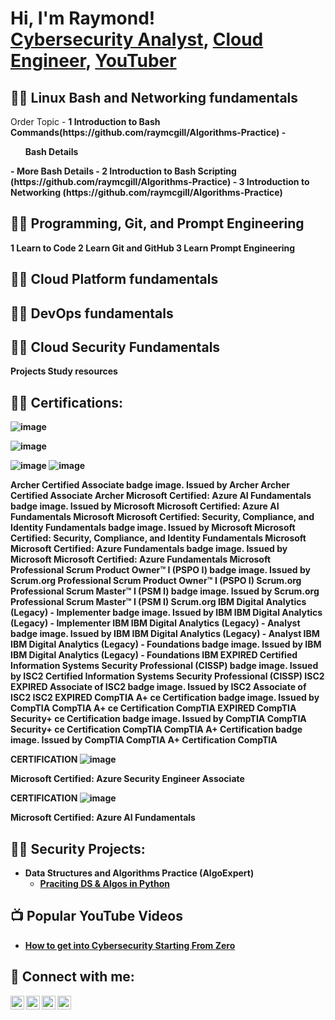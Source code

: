 <h1>Hi, I'm Raymond! <br/><a href="https://github.com/raymcgill">Cybersecurity Analyst</a>, <a href="https://www.linkedin.com/in/raymcgill/">Cloud Engineer</a>, <a href="https://www.youtube.com/c/raymcgill">YouTuber</a></h1>
<h2> 👨‍💻 Linux Bash and Networking fundamentals </h2>
Order	Topic
- <b>1	Introduction to Bash Commands(https://github.com/raymcgill/Algorithms-Practice)
	- <b><ul>Bash Details</ul></b>
	- <b>More Bash Details</b>
- <b>2	Introduction to Bash Scripting (https://github.com/raymcgill/Algorithms-Practice)
- <b>3	Introduction to Networking (https://github.com/raymcgill/Algorithms-Practice)
<h2> 👨‍💻 Programming, Git, and Prompt Engineering</h2>
1	Learn to Code
2	Learn Git and GitHub
3	Learn Prompt Engineering
<h2> 👨‍💻 Cloud Platform fundamentals</h2>
<h2> 👨‍💻 DevOps fundamentals</h2>
<h2> 👨‍💻 Cloud Security Fundamentals</h2>

Projects
Study resources

<h2>👨‍💻 Certifications:</h2>

![image](https://github.com/raymcgill/RayMcGill/assets/740421/6f678158-87e9-4a31-93c3-e3aa2c77a223)

![image](https://github.com/raymcgill/RayMcGill/assets/740421/990eb175-92a7-49ea-b1a3-9719e384465e)


![image](https://github.com/raymcgill/RayMcGill/assets/740421/492aecda-d2df-43c0-8a6a-0207f0dee740)
![image](https://github.com/raymcgill/RayMcGill/assets/740421/0ff5b1a2-a8f9-4059-8d8b-1f9ba56a96f3)

Archer Certified Associate badge image. Issued by Archer
Archer Certified Associate
Archer
Microsoft Certified: Azure AI Fundamentals badge image. Issued by Microsoft
Microsoft Certified: Azure AI Fundamentals
Microsoft
Microsoft Certified: Security, Compliance, and Identity Fundamentals badge image. Issued by Microsoft
Microsoft Certified: Security, Compliance, and Identity Fundamentals
Microsoft
Microsoft Certified: Azure Fundamentals badge image. Issued by Microsoft
Microsoft Certified: Azure Fundamentals
Microsoft
Professional Scrum Product Owner™ I (PSPO I) badge image. Issued by Scrum.org
Professional Scrum Product Owner™ I (PSPO I)
Scrum.org
Professional Scrum Master™ I (PSM I) badge image. Issued by Scrum.org
Professional Scrum Master™ I (PSM I)
Scrum.org
IBM Digital Analytics (Legacy) - Implementer badge image. Issued by IBM
IBM Digital Analytics (Legacy) - Implementer
IBM
IBM Digital Analytics (Legacy) - Analyst badge image. Issued by IBM
IBM Digital Analytics (Legacy) - Analyst
IBM
IBM Digital Analytics (Legacy) - Foundations badge image. Issued by IBM
IBM Digital Analytics (Legacy) - Foundations
IBM
EXPIRED
Certified Information Systems Security Professional (CISSP) badge image. Issued by ISC2
Certified Information Systems Security Professional (CISSP)
ISC2
EXPIRED
Associate of ISC2 badge image. Issued by ISC2
Associate of ISC2
ISC2
EXPIRED
CompTIA A+ ce Certification badge image. Issued by CompTIA
CompTIA A+ ce Certification
CompTIA
EXPIRED
CompTIA Security+ ce Certification badge image. Issued by CompTIA
CompTIA Security+ ce Certification
CompTIA
CompTIA A+ Certification badge image. Issued by CompTIA
CompTIA A+ Certification
CompTIA

CERTIFICATION
![image](https://github.com/raymcgill/RayMcGill/assets/740421/cb3633b1-adce-413e-918f-488c70f858b3)

Microsoft Certified: Azure Security Engineer Associate


CERTIFICATION
![image](https://github.com/raymcgill/RayMcGill/assets/740421/200b20ab-d01f-4240-9274-cfd78d2ce3de)

Microsoft Certified: Azure AI Fundamentals




<h2>👨‍💻 Security Projects:</h2>

- <b>Data Structures and Algorithms Practice (AlgoExpert)</b>
  - [Praciting DS & Algos in Python](https://github.com/raymcgill/Algorithms-Practice)

<h2>📺 Popular YouTube Videos</h2>

- [How to get into Cybersecurity Starting From Zero](https://www.youtube.com/watch?v=a83ASGn_V_s)


<h2> 🤳 Connect with me:</h2>

[<img align="left" alt="raymcgill | YouTube" width="22px" src="https://cdn.jsdelivr.net/npm/simple-icons@v3/icons/youtube.svg" />][youtube]
[<img align="left" alt="raymcgill | Twitter" width="22px" src="https://cdn.jsdelivr.net/npm/simple-icons@v3/icons/twitter.svg" />][twitter]
[<img align="left" alt="raymcgill | LinkedIn" width="22px" src="https://cdn.jsdelivr.net/npm/simple-icons@v3/icons/linkedin.svg" />][linkedin]
[<img align="left" alt="raymcgill | Instagram" width="22px" src="https://cdn.jsdelivr.net/npm/simple-icons@v3/icons/instagram.svg" />][instagram]

[twitter]: https://twitter.com/raymcgill
[youtube]: https://www.youtube.com/c/raymcgill
[instagram]: https://www.instagram.com/raymcgill/
[linkedin]: https://linkedin.com/in/raymcgill

<!--
**raymcgill/raymcgill** is a ✨ _special_ ✨ repository because its `README.md` (this file) appears on your GitHub profile.

Here are some ideas to get you started:

- 🔭 I’m currently working on ...
- 🌱 I’m currently learning ...
- 👯 I’m looking to collaborate on ...
- 🤔 I’m looking for help with ...
- 💬 Ask me about ...
- 📫 How to reach me: ...
- 😄 Pronouns: ...
- ⚡ Fun fact: ...
-->
